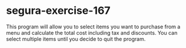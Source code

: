 # segura-exercise-167
This program will allow you to select items you want to purchase from a menu and calculate the total cost including tax and discounts. You can select multiple items until you decide to quit the program.
